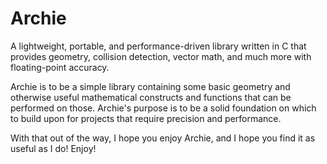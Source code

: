# Archie
A lightweight, portable, and performance-driven library written in C that
provides geometry, collision detection, vector math, and much more with
floating-point accuracy.


Archie is to be a simple library containing some basic geometry and otherwise
useful mathematical constructs and functions that can be performed on those.
Archie's purpose is to be a solid foundation on which to build upon for
projects that require precision and performance.

With that out of the way, I hope you enjoy Archie, and I hope you find it as
useful as I do! Enjoy!
